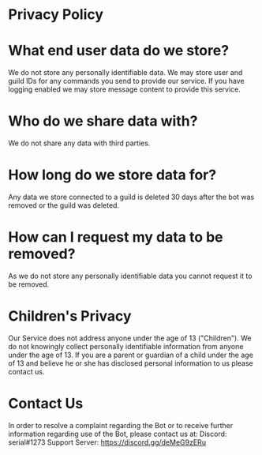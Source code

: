 # Privacy Policy
# What end user data do we store?
We do not store any personally identifiable data.
We may store user and guild IDs for any commands you send to provide our service.
If you have logging enabled we may store message content to provide this service.
# Who do we share data with?
We do not share any data with third parties.
# How long do we store data for?
Any data we store connected to a guild is deleted 30 days after the bot was removed or the guild was deleted.
# How can I request my data to be removed?
As we do not store any personally identifiable data you cannot request it to be removed.
# Children's Privacy
Our Service does not address anyone under the age of 13 ("Children").
We do not knowingly collect personally identifiable information from anyone under the age of 13. If you are a parent or guardian of a child under the age of 13 and believe he or she has disclosed personal information to us please contact us.
# Contact Us
In order to resolve a complaint regarding the Bot or to receive further information regarding use of the Bot, please contact us at:
Discord: serial#1273
Support Server: https://discord.gg/deMeG9zERu
